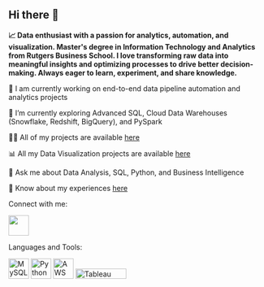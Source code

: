 ## Hi there 👋

**📈 Data enthusiast with a passion for analytics, automation, and visualization. Master's degree in Information Technology and Analytics from Rutgers Business School. I love transforming raw data into meaningful insights and optimizing processes to drive better decision-making. Always eager to learn, experiment, and share knowledge.**

🔭 I am currently working on end-to-end data pipeline automation and analytics projects

🌱 I’m currently exploring Advanced SQL, Cloud Data Warehouses (Snowflake, Redshift, BigQuery), and PySpark

👨‍💻 All of my projects are available [here](https://github.com/grishma-patil?tab=repositories)

📊 All my Data Visualization projects are available [here](https://public.tableau.com/app/profile/grishma.patil/vizzes)

💬 Ask me about Data Analysis, SQL, Python, and Business Intelligence

📄 Know about my experiences [here](https://www.linkedin.com/in/grishmapatil/)

Connect with me:
<p align="left">
  <a href="https://www.linkedin.com/in/grishmapatil/" target="_blank" title="">
    <img src="https://upload.wikimedia.org/wikipedia/commons/c/ca/LinkedIn_logo_initials.png" width="40" />
  </a>
</p>

Languages and Tools:
<p align="left">
 <img src="https://cdn.jsdelivr.net/gh/devicons/devicon/icons/mysql/mysql-original-wordmark.svg" alt="MySQL" width="40" height="40"/>
    <img src="https://cdn.jsdelivr.net/gh/devicons/devicon/icons/python/python-original.svg" alt="Python" width="40" height="40"/> 
    <img src="https://upload.wikimedia.org/wikipedia/commons/9/93/Amazon_Web_Services_Logo.svg" alt="AWS" width="40" height="40"/> 
  <img src="https://upload.wikimedia.org/wikipedia/commons/4/4b/Tableau_Logo.png" alt="Tableau" width="100" height="20"/> 
</p>

